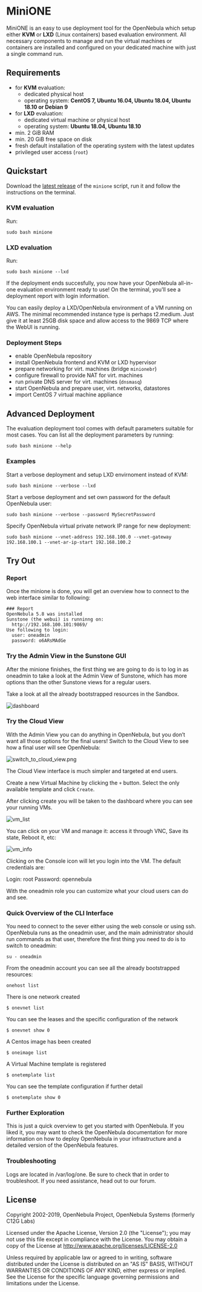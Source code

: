 # MiniONE

MiniONE is an easy to use deployment tool for the OpenNebula which setup either **KVM** or **LXD** (Linux containers) based evaluation environment. All necessary components to manage and run the virtual machines or containers are installed and configured on your dedicated machine with just a single command run.

## Requirements

- for **KVM** evaluation:
  - dedicated physical host
  - operating system: **CentOS 7, Ubuntu 16.04, Ubuntu 18.04, Ubuntu 18.10 or Debian 9**
- for **LXD** evaluation:
  - dedicated virtual machine or physical host
  - operating system: **Ubuntu 18.04, Ubuntu 18.10**
- min.  2 GiB RAM
- min. 20 GiB free space on disk
- fresh default installation of the operating system with the latest updates
- privileged user access (`root`)

## Quickstart

Download the [latest release](https://github.com/OpenNebula/minione/releases/latest) of the `minione` script, run it and follow the instructions on the terminal.

### KVM evaluation

Run:

```
sudo bash minione
```

### LXD evaluation

Run:

```
sudo bash minione --lxd
```

If the deployment ends succesfully, you now have your OpenNebula all-in-one evaluation environment ready to use! On the terminal, you'll see a deployment report with login information.

You can easily deploy a LXD/OpenNebula environment of a VM running on AWS. The minimal recommended instance type is perhaps t2.medium. Just give it at least 25GB disk space and allow access to the 9869 TCP where the WebUI is running.

### Deployment Steps

- enable OpenNebula repository
- install OpenNebula frontend and KVM or LXD hypervisor
- prepare networking for virt. machines (bridge `minionebr`)
- configure firewall to provide NAT for virt. machines
- run private DNS server for virt. machines (`dnsmasq`)
- start OpenNebula and prepare user, virt. networks, datastores
- import CentOS 7 virtual machine appliance

## Advanced Deployment

The evaluation deployment tool comes with default parameters suitable for most cases. You can list all the deployment parameters by running:

```
sudo bash minione --help
```

### Examples

Start a verbose deployment and setup LXD envirnoment instead of KVM:
```
sudo bash minione --verbose --lxd
```

Start a verbose deployment and set own password for the default OpenNebula user:

```
sudo bash minione --verbose --password MySecretPassword
```


Specify OpenNebula virtual private network IP range for new deployment:

```
sudo bash minione --vnet-address 192.168.100.0 --vnet-gateway 192.168.100.1 --vnet-ar-ip-start 192.168.100.2
```

## Try Out

### Report
Once the minione is done, you will get an overview how to connect to the web interface similar to following:

```
### Report
OpenNebula 5.8 was installed
Sunstone (the webui) is runninng on:
  http://192.168.100.101:9869/
Use following to login:
  user: oneadmin
  password: o6ARsMAdGe
```

### Try the Admin View in the Sunstone GUI

After the minione finishes, the first thing we are going to do is to log in as oneadmin to take a look at the Admin View of Sunstone, which has more options than the other Sunstone views for a regular users.

Take a look at all the already bootstrapped resources in the Sandbox.

![dashboard](https://raw.githubusercontent.com/OpenNebula/minione/master/screenshots/dashboard.png)


### Try the Cloud View

With the Admin View you can do anything in OpenNebula, but you don’t want all those options for the final users! Switch to the Cloud View to see how a final user will see OpenNebula:

![switch_to_cloud_view.png](https://raw.githubusercontent.com/OpenNebula/minione/master/screenshots/switch_to_cloud_view.png)

The Cloud View interface is much simpler and targeted at end users.

Create a new Virtual Machine by clicking the `+` button. Select the only available template and click `Create`.

After clicking create you will be taken to the dashboard where you can see your running VMs.

![vm_list](https://raw.githubusercontent.com/OpenNebula/minione/master/screenshots/vm_list.png)

You can click on your VM and manage it: access it through VNC, Save its state, Reboot it, etc:

![vm_info](https://raw.githubusercontent.com/OpenNebula/minione/master/screenshots/vm_info.png)

Clicking on the Console icon will let you login into the VM. The default credentials are:

Login: root
Password: opennebula

With the oneadmin role you can customize what your cloud users can do and see.


### Quick Overview of the CLI Interface

You need to connect to the sever either using the web console or using ssh. OpenNebula runs as the oneadmin user, and the main administrator should run commands as that user, therefore the first thing you need to do is to switch to oneadmin:

```
su - oneadmin
```

From the oneadmin account you can see all the already bootstrapped resources:
```
onehost list
```

There is one network created
```
$ onevnet list
```

You can see the leases and the specific configuration of the network
```
$ onevnet show 0
```

A Centos image has been created
```
$ oneimage list
```

A Virtual Machine template is registered
```
$ onetemplate list
```

You can see the template configuration if further detail
```
$ onetemplate show 0
```

### Further Exploration
This is just a quick overview to get you started with OpenNebula. If you liked it, you may want to check the OpenNebula documentation for more information on how to deploy OpenNebula in your infrastructure and a detailed version of the OpenNebula features.

### Troubleshooting
Logs are located in /var/log/one. Be sure to check that in order to troubleshoot. If you need assistance, head out to our forum.


## License

Copyright 2002-2019, OpenNebula Project, OpenNebula Systems (formerly C12G Labs)

Licensed under the Apache License, Version 2.0 (the "License"); you may
not use this file except in compliance with the License. You may obtain
a copy of the License at http://www.apache.org/licenses/LICENSE-2.0

Unless required by applicable law or agreed to in writing, software
distributed under the License is distributed on an "AS IS" BASIS,
WITHOUT WARRANTIES OR CONDITIONS OF ANY KIND, either express or implied.
See the License for the specific language governing permissions and
limitations under the License.
